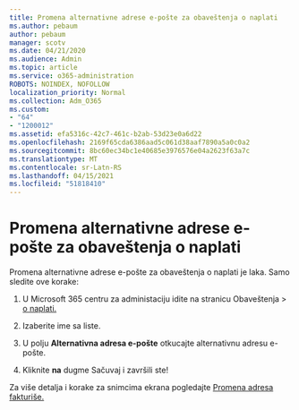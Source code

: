 ```yaml
---
title: Promena alternativne adrese e-pošte za obaveštenja o naplati
ms.author: pebaum
author: pebaum
manager: scotv
ms.date: 04/21/2020
ms.audience: Admin
ms.topic: article
ms.service: o365-administration
ROBOTS: NOINDEX, NOFOLLOW
localization_priority: Normal
ms.collection: Adm_O365
ms.custom:
- "64"
- "1200012"
ms.assetid: efa5316c-42c7-461c-b2ab-53d23e0a6d22
ms.openlocfilehash: 2169f65cda6386aad5c061d38aaf7890a5a0c0a2
ms.sourcegitcommit: 8bc60ec34bc1e40685e3976576e04a2623f63a7c
ms.translationtype: MT
ms.contentlocale: sr-Latn-RS
ms.lasthandoff: 04/15/2021
ms.locfileid: "51818410"
---
```

# <a name="change-the-alternate-email-address-for-billing-notification"></a>Promena alternativne adrese e-pošte za obaveštenja o naplati

Promena alternativne adrese e-pošte za obaveštenja o naplati je laka. Samo sledite ove korake:
  
1. U Microsoft 365 centru za administaciju idite na stranicu Obaveštenja  \> [o naplati.](https://go.microsoft.com/fwlink/p/?linkid=853212)  

2. Izaberite ime sa liste.

3. U polju **Alternativna adresa e-pošte** otkucajte alternativnu adresu e-pošte.

4. Kliknite **na** dugme Sačuvaj i završili ste!

Za više detalja i korake za snimcima ekrana pogledajte [Promena adresa fakturiše.](https://docs.microsoft.com/microsoft-365/commerce/billing-and-payments/change-your-billing-addresses)
  